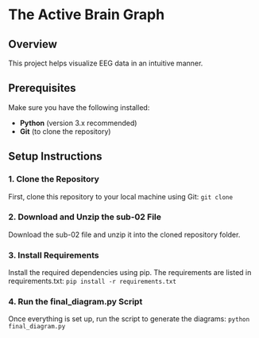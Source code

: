 # The Active Brain Graph

## Overview

This project helps visualize EEG data in an intuitive manner.

## Prerequisites

Make sure you have the following installed:

- **Python** (version 3.x recommended)
- **Git** (to clone the repository)

## Setup Instructions

### 1. Clone the Repository

First, clone this repository to your local machine using Git:
``` git clone ```

### 2. Download and Unzip the sub-02 File
Download the sub-02 file and unzip it into the cloned repository folder.

### 3. Install Requirements
Install the required dependencies using pip. The requirements are listed in requirements.txt:
```pip install -r requirements.txt```

### 4. Run the final_diagram.py Script
Once everything is set up, run the script to generate the diagrams:
```python final_diagram.py```







